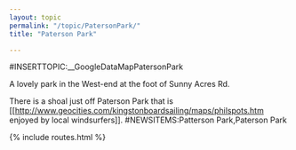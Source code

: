 ```yaml
---
layout: topic
permalink: "/topic/PatersonPark/"
title: "Paterson Park"

---
```



<div class="floatright" style="width:600px;">
#INSERTTOPIC:__GoogleDataMapPatersonPark
</div>

A lovely park in the West-end at the foot of Sunny Acres Rd.

There is a shoal just off Paterson Park that is [[http://www.geocities.com/kingstonboardsailing/maps/philspots.htm enjoyed by local windsurfers]].
#NEWSITEMS:Patterson Park,Paterson Park

{% include routes.html %}

